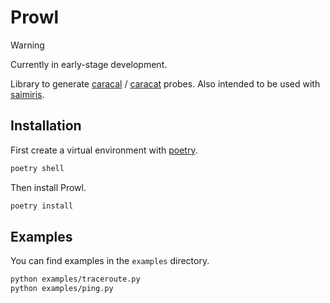 # Prowl

> [!WARNING]
> Currently in early-stage development.

Library to generate [caracal](https://github.com/dioptra-io/caracal) / [caracat](https://github.com/maxmouchet/caracat) probes. Also intended to be used with [saimiris](https://github.com/nxthdr/saimiris).

## Installation

First create a virtual environment with [poetry](https://python-poetry.org/).

```bash
poetry shell
```

Then install Prowl.

```bash
poetry install
```

## Examples

You can find examples in the `examples` directory.

```bash
python examples/traceroute.py
python examples/ping.py
```
